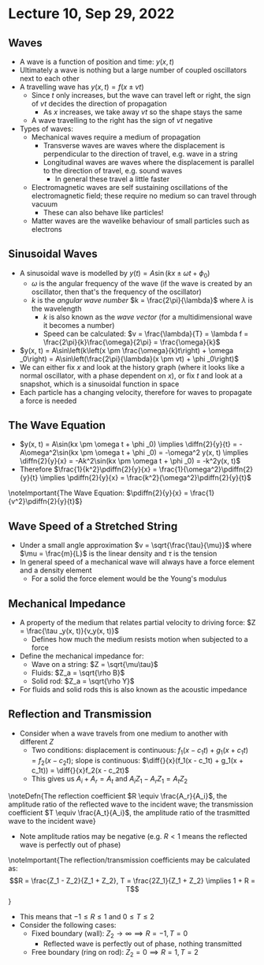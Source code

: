 # Lecture 10, Sep 29, 2022

## Waves

* A wave is a function of position and time: $y(x, t)$
* Ultimately a wave is nothing but a large number of coupled oscillators next to each other
* A travelling wave has $y(x, t) = f(x \pm vt)$
	* Since $t$ only increases, but the wave can travel left or right, the sign of $vt$ decides the direction of propagation
		* As $x$ increases, we take away $vt$ so the shape stays the same
	* A wave travelling to the right has the sign of $vt$ negative
* Types of waves:
	* Mechanical waves require a medium of propagation
		* Transverse waves are waves where the displacement is perpendicular to the direction of travel, e.g. wave in a string
		* Longitudinal waves are waves where the displacement is parallel to the direction of travel, e.g. sound waves
			* In general these travel a little faster
	* Electromagnetic waves are self sustaining oscillations of the electromagnetic field; these require no medium so can travel through vacuum
		* These can also behave like particles!
	* Matter waves are the wavelike behaviour of small particles such as electrons

## Sinusoidal Waves

* A sinusoidal wave is modelled by $y(t) = A\sin(kx \pm \omega t + \phi _0)$
	* $\omega$ is the angular frequency of the wave (if the wave is created by an oscillator, then that's the frequency of the oscillator)
	* $k$ is the *angular wave number* $k = \frac{2\pi}{\lambda}$ where $\lambda$ is the wavelength
		* $k$ is also known as the *wave vector* (for a multidimensional wave it becomes a number)
		* Speed can be calculated: $v = \frac{\lambda}{T} = \lambda f = \frac{2\pi}{k}\frac{\omega}{2\pi} = \frac{\omega}{k}$
* $y(x, t) = A\sin\left(k\left(x \pm \frac{\omega}{k}t\right) + \omega _0\right) = A\sin\left(\frac{2\pi}{\lambda}(x \pm vt) + \phi _0\right)$
* We can either fix $x$ and look at the history graph (where it looks like a normal oscillator, with a phase dependent on $x$), or fix $t$ and look at a snapshot, which is a sinusoidal function in space
* Each particle has a changing velocity, therefore for waves to propagate a force is needed

## The Wave Equation

* $y(x, t) = A\sin(kx \pm \omega t + \phi _0) \implies \diffn{2}{y}{t} = -A\omega^2\sin(kx \pm \omega t + \phi _0) = -\omega^2 y(x, t) \implies \diffn{2}{y}{x} = -Ak^2\sin(kx \pm \omega t + \phi _0) = -k^2y(x, t)$
* Therefore $\frac{1}{k^2}\pdiffn{2}{y}{x} = \frac{1}{\omega^2}\pdiffn{2}{y}{t} \implies \pdiffn{2}{y}{x} = \frac{k^2}{\omega^2}\pdiffn{2}{y}{t}$

\noteImportant{The Wave Equation: $\pdiffn{2}{y}{x} = \frac{1}{v^2}\pdiffn{2}{y}{t}$}

## Wave Speed of a Stretched String

* Under a small angle approximation $v = \sqrt{\frac{\tau}{\mu}}$ where $\mu = \frac{m}{L}$ is the linear density and $\tau$ is the tension
* In general speed of a mechanical wave will always have a force element and a density element
	* For a solid the force element would be the Young's modulus

## Mechanical Impedance

* A property of the medium that relates partial velocity to driving force: $Z = \frac{\tau _y(x, t)}{v_y(x, t)}$
	* Defines how much the medium resists motion when subjected to a force
* Define the mechanical impedance for:
	* Wave on a string: $Z = \sqrt{\mu\tau}$
	* Fluids: $Z_a = \sqrt{\rho B}$
	* Solid rod: $Z_a = \sqrt{\rho Y}$
* For fluids and solid rods this is also known as the acoustic impedance

## Reflection and Transmission

* Consider when a wave travels from one medium to another with different $Z$
	* Two conditions: displacement is continuous: $f_1(x - c_1t) + g_1(x + c_1t) = f_2(x - c_2t)$; slope is continuous: $\diff{}{x}(f_1(x - c_1t) + g_1(x + c_1t)) = \diff{}{x}f_2(x - c_2t)$
	* This gives us $A_i + A_r = A_t$ and $A_iZ_1 - A_rZ_1 = A_tZ_2$

\noteDefn{The reflection coefficient $R \equiv \frac{A_r}{A_i}$, the amplitude ratio of the reflected wave to the incident wave; the transmission coefficient $T \equiv \frac{A_t}{A_i}$, the amplitude ratio of the trasmitted wave to the incident wave}

* Note amplitude ratios may be negative (e.g. $R < 1$ means the reflected wave is perfectly out of phase)

\noteImportant{The reflection/transmission coefficients may be calculated as: $$R = \frac{Z_1 - Z_2}{Z_1 + Z_2}, T = \frac{2Z_1}{Z_1 + Z_2} \implies 1 + R = T$$}

* This means that $-1 \leq R \leq 1$ and $0 \leq T \leq 2$
* Consider the following cases:
	* Fixed boundary (wall): $Z_2 \to \infty \implies R = -1, T = 0$
		* Reflected wave is perfectly out of phase, nothing transmitted
	* Free boundary (ring on rod): $Z_2 = 0 \implies R = 1, T = 2$

